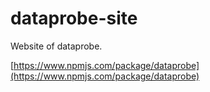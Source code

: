 # dataprobe-site
Website of dataprobe.

[https://www.npmjs.com/package/dataprobe](https://www.npmjs.com/package/dataprobe)